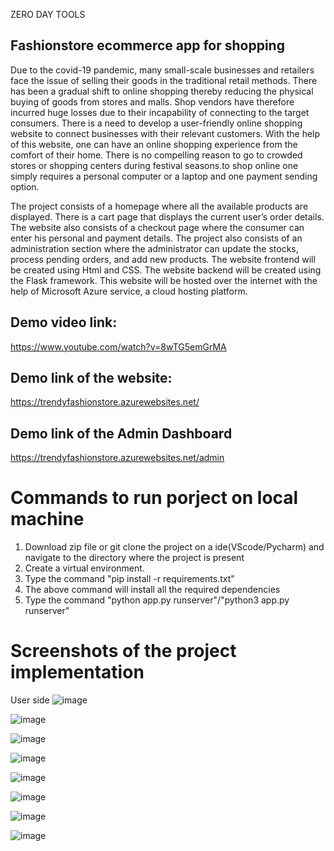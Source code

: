ZERO DAY TOOLS

## Fashionstore ecommerce app for shopping 
Due to the covid-19 pandemic, many small-scale businesses and retailers face the issue of selling their goods in the traditional retail methods. There has been a gradual shift to online shopping thereby reducing the physical buying of goods from stores and malls. Shop vendors have therefore incurred huge losses due to their incapability of connecting to the target consumers. There is a need to develop a user-friendly online shopping website to connect businesses with their relevant customers. With the help of this website, one can have an online shopping experience from the comfort of their home. There is no compelling reason to go to crowded stores or shopping centers during festival seasons.to shop online one simply requires a personal computer or a laptop and one payment sending option.

The project consists of a homepage where all the available products are displayed. There is a cart page that displays the current user’s order details. The website also consists of a checkout page where the consumer can enter his personal and payment details. The project also consists of an administration section where the administrator can update the stocks, process pending orders, and add new products. The website frontend will be created using Html and CSS. The website backend will be created using the Flask framework. This website will be hosted over the internet with the help of Microsoft Azure service, a cloud hosting platform.


## Demo video link:
https://www.youtube.com/watch?v=8wTG5emGrMA 

## Demo link of the website:
https://trendyfashionstore.azurewebsites.net/

## Demo link of the Admin Dashboard
https://trendyfashionstore.azurewebsites.net/admin

# Commands to run porject on local machine 
1. Download zip file or git clone the project on a ide(VScode/Pycharm) and navigate to the directory where the project is present
2. Create a virtual environment.
3. Type the command "pip install -r requirements.txt" 
4. The above command will install all the required dependencies
5. Type the command "python app.py runserver"/"python3 app.py runserver"


# Screenshots of the project implementation
User side 
![image](https://user-images.githubusercontent.com/96188342/150785779-3b8da68f-3d25-4045-ad19-649ec3193b61.png)


![image](https://user-images.githubusercontent.com/96188342/150785850-4786be9a-2a49-4f42-9fce-02572df619e6.png)


![image](https://user-images.githubusercontent.com/96188342/150785879-4226285f-7d78-4a44-a951-c692c9ee801e.png)


![image](https://user-images.githubusercontent.com/96188342/150785939-b0159b87-a862-47de-b14c-10d88427381d.png)


![image](https://user-images.githubusercontent.com/96188342/150786050-14e19d3f-e635-4a18-bf60-4b6592424241.png)


![image](https://user-images.githubusercontent.com/96188342/150786090-74c9b2c3-896c-4b9a-bc2d-b1699c5f3980.png)


![image](https://user-images.githubusercontent.com/96188342/150785610-6e2c87d7-d9e5-4482-9441-f87d45abe2e0.png)


![image](https://user-images.githubusercontent.com/96188342/150786192-3f7edae7-d1fe-4f99-b237-0a6622fa0c9a.png)


